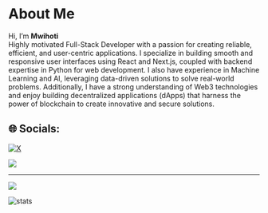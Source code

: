 # About Me <br>
Hi, I’m <b>Mwihoti</b>
<br>
Highly motivated Full-Stack Developer with a passion for creating reliable, efficient, and user-centric applications. I specialize in building smooth and responsive user interfaces using React and Next.js, coupled with backend expertise in Python for web development. I also have experience in Machine Learning and AI, leveraging data-driven solutions to solve real-world problems. Additionally, I have a strong understanding of Web3 technologies and enjoy building decentralized applications (dApps) that harness the power of blockchain to create innovative and secure solutions.<br>





## 🌐 Socials:
[![X](https://img.shields.io/badge/X-black.svg?logo=X&logoColor=white)](https://x.com/mwihoti) 

![](https://github-readme-streak-stats.herokuapp.com/?user=mwihoti&theme=dark&hide_border=true)<br/>

---
[![](https://visitcount.itsvg.in/api?id=mwihoti&icon=0&color=0)](https://visitcount.itsvg.in)

  
  
<!-- Proudly created with GPRM ( https://gprm.itsvg.in ) -->




<div align="center gap-20">
  <img src="https://api.githubtrends.io/user/svg/mwihoti/langs?time_range=one_year&use_percent=True&include_private=True&compact=True&theme=dark " alt="stats" />

</div>

